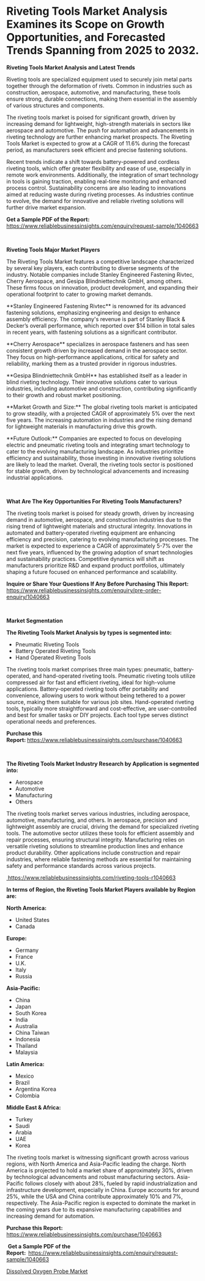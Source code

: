 <p><h1>Riveting Tools Market Analysis Examines its Scope on Growth Opportunities, and Forecasted Trends Spanning from 2025 to 2032.</h1></p><p><strong>Riveting Tools Market Analysis and Latest Trends</strong></p>
<p><p>Riveting tools are specialized equipment used to securely join metal parts together through the deformation of rivets. Common in industries such as construction, aerospace, automotive, and manufacturing, these tools ensure strong, durable connections, making them essential in the assembly of various structures and components.</p><p>The riveting tools market is poised for significant growth, driven by increasing demand for lightweight, high-strength materials in sectors like aerospace and automotive. The push for automation and advancements in riveting technology are further enhancing market prospects. The Riveting Tools Market is expected to grow at a CAGR of 11.6% during the forecast period, as manufacturers seek efficient and precise fastening solutions.</p><p>Recent trends indicate a shift towards battery-powered and cordless riveting tools, which offer greater flexibility and ease of use, especially in remote work environments. Additionally, the integration of smart technology in tools is gaining traction, enabling real-time monitoring and enhanced process control. Sustainability concerns are also leading to innovations aimed at reducing waste during riveting processes. As industries continue to evolve, the demand for innovative and reliable riveting solutions will further drive market expansion.</p></p>
<p><strong>Get a Sample PDF of the Report:&nbsp;</strong> <a href="https://www.reliablebusinessinsights.com/enquiry/request-sample/1040663?utm_campaign=2121&utm_medium=2&utm_source=Github&utm_content=ia&utm_term=17022025&utm_id=riveting-tools">https://www.reliablebusinessinsights.com/enquiry/request-sample/1040663</a></p>
<p>&nbsp;</p>
<p><strong>Riveting Tools Major Market Players</strong></p>
<p><p>The Riveting Tools Market features a competitive landscape characterized by several key players, each contributing to diverse segments of the industry. Notable companies include Stanley Engineered Fastening Rivtec, Cherry Aerospace, and Gesipa Blindniettechnik GmbH, among others. These firms focus on innovation, product development, and expanding their operational footprint to cater to growing market demands.</p><p>**Stanley Engineered Fastening Rivtec** is renowned for its advanced fastening solutions, emphasizing engineering and design to enhance assembly efficiency. The company's revenue is part of Stanley Black & Decker’s overall performance, which reported over $14 billion in total sales in recent years, with fastening solutions as a significant contributor.</p><p>**Cherry Aerospace** specializes in aerospace fasteners and has seen consistent growth driven by increased demand in the aerospace sector. They focus on high-performance applications, critical for safety and reliability, marking them as a trusted provider in rigorous industries.</p><p>**Gesipa Blindniettechnik GmbH** has established itself as a leader in blind riveting technology. Their innovative solutions cater to various industries, including automotive and construction, contributing significantly to their growth and robust market positioning.</p><p>**Market Growth and Size:** The global riveting tools market is anticipated to grow steadily, with a projected CAGR of approximately 5% over the next five years. The increasing automation in industries and the rising demand for lightweight materials in manufacturing drive this growth.</p><p>**Future Outlook:** Companies are expected to focus on developing electric and pneumatic riveting tools and integrating smart technology to cater to the evolving manufacturing landscape. As industries prioritize efficiency and sustainability, those investing in innovative riveting solutions are likely to lead the market. Overall, the riveting tools sector is positioned for stable growth, driven by technological advancements and increasing industrial applications.</p></p>
<p>&nbsp;</p>
<p><strong>What Are The Key Opportunities For Riveting Tools Manufacturers?</strong></p>
<p><p>The riveting tools market is poised for steady growth, driven by increasing demand in automotive, aerospace, and construction industries due to the rising trend of lightweight materials and structural integrity. Innovations in automated and battery-operated riveting equipment are enhancing efficiency and precision, catering to evolving manufacturing processes. The market is expected to experience a CAGR of approximately 5-7% over the next five years, influenced by the growing adoption of smart technologies and sustainability practices. Competitive dynamics will shift as manufacturers prioritize R&D and expand product portfolios, ultimately shaping a future focused on enhanced performance and scalability.</p></p>
<p><strong>Inquire or Share Your Questions If Any Before Purchasing This Report:</strong> <a href="https://www.reliablebusinessinsights.com/enquiry/pre-order-enquiry/1040663?utm_campaign=2121&utm_medium=2&utm_source=Github&utm_content=ia&utm_term=17022025&utm_id=riveting-tools">https://www.reliablebusinessinsights.com/enquiry/pre-order-enquiry/1040663</a></p>
<p>&nbsp;</p>
<p><strong>Market Segmentation</strong></p>
<p><strong>The Riveting Tools Market Analysis by types is segmented into:</strong></p>
<p><ul><li>Pneumatic Riveting Tools</li><li>Battery Operated Riveting Tools</li><li>Hand Operated Riveting Tools</li></ul></p>
<p><p>The riveting tools market comprises three main types: pneumatic, battery-operated, and hand-operated riveting tools. Pneumatic riveting tools utilize compressed air for fast and efficient riveting, ideal for high-volume applications. Battery-operated riveting tools offer portability and convenience, allowing users to work without being tethered to a power source, making them suitable for various job sites. Hand-operated riveting tools, typically more straightforward and cost-effective, are user-controlled and best for smaller tasks or DIY projects. Each tool type serves distinct operational needs and preferences.</p></p>
<p><strong>Purchase this Report:&nbsp;</strong><a href="https://www.reliablebusinessinsights.com/purchase/1040663?utm_campaign=2121&utm_medium=2&utm_source=Github&utm_content=ia&utm_term=17022025&utm_id=riveting-tools">https://www.reliablebusinessinsights.com/purchase/1040663</a></p>
<p>&nbsp;</p>
<p><strong>The Riveting Tools Market Industry Research by Application is segmented into:</strong></p>
<p><ul><li>Aerospace</li><li>Automotive</li><li>Manufacturing</li><li>Others</li></ul></p>
<p><p>The riveting tools market serves various industries, including aerospace, automotive, manufacturing, and others. In aerospace, precision and lightweight assembly are crucial, driving the demand for specialized riveting tools. The automotive sector utilizes these tools for efficient assembly and repair processes, ensuring structural integrity. Manufacturing relies on versatile riveting solutions to streamline production lines and enhance product durability. Other applications include construction and repair industries, where reliable fastening methods are essential for maintaining safety and performance standards across various projects.</p></p>
<p><a href="https://www.reliablebusinessinsights.com/riveting-tools-r1040663?utm_campaign=2121&utm_medium=2&utm_source=Github&utm_content=ia&utm_term=17022025&utm_id=riveting-tools">&nbsp;https://www.reliablebusinessinsights.com/riveting-tools-r1040663</a></p>
<p><strong>In terms of Region, the Riveting Tools Market Players available by Region are:</strong></p>
<p>
    <p> <strong> North America: </strong>
        <ul>
            <li>United States</li>
            <li>Canada</li>
        </ul>
        </p> 
    <p> <strong> Europe: </strong>
        <ul>
            <li>Germany</li>
            <li>France</li>
            <li>U.K.</li>
            <li>Italy</li>
            <li>Russia</li>
        </ul>
        </p> 
    <p> <strong> Asia-Pacific: </strong>
        <ul>
            <li>China</li>
            <li>Japan</li>
            <li>South Korea</li>
            <li>India</li>
            <li>Australia</li>
            <li>China Taiwan</li>
            <li>Indonesia</li>
            <li>Thailand</li>
            <li>Malaysia</li>
        </ul>
        </p> 
    <p> <strong> Latin America: </strong>
        <ul>
            <li>Mexico</li>
            <li>Brazil</li>
            <li>Argentina Korea</li>
            <li>Colombia</li>
        </ul>
        </p> 
    <p> <strong> Middle East & Africa: </strong>
        <ul>
            <li>Turkey</li>
            <li>Saudi</li>
            <li>Arabia</li>
            <li>UAE</li>
            <li>Korea</li>
        </ul>
    </p>
    </p>
<p><p>The riveting tools market is witnessing significant growth across various regions, with North America and Asia-Pacific leading the charge. North America is projected to hold a market share of approximately 30%, driven by technological advancements and robust manufacturing sectors. Asia-Pacific follows closely with about 28%, fueled by rapid industrialization and infrastructure development, especially in China. Europe accounts for around 25%, while the USA and China contribute approximately 10% and 7%, respectively. The Asia-Pacific region is expected to dominate the market in the coming years due to its expansive manufacturing capabilities and increasing demand for automation.</p></p>
<p><strong>Purchase this Report: </strong><a href="https://www.reliablebusinessinsights.com/purchase/1040663?utm_campaign=2121&utm_medium=2&utm_source=Github&utm_content=ia&utm_term=17022025&utm_id=riveting-tools">https://www.reliablebusinessinsights.com/purchase/1040663</a></p>
<p>&nbsp;<strong>Get a Sample PDF of the Report:&nbsp;&nbsp;</strong><a href="https://www.reliablebusinessinsights.com/enquiry/request-sample/1040663?utm_campaign=2121&utm_medium=2&utm_source=Github&utm_content=ia&utm_term=17022025&utm_id=riveting-tools">https://www.reliablebusinessinsights.com/enquiry/request-sample/1040663</a></p>
<p><strong></strong></p>
<p><p><a href="https://github.com/AshrafKhan865/Market-Research-Report-List-1/blob/main/dissolved-oxygen-probe-market.md?utm_campaign=2121&utm_medium=2&utm_source=Github&utm_content=ia&utm_term=17022025&utm_id=riveting-tools">Dissolved Oxygen Probe Market</a></p></p>